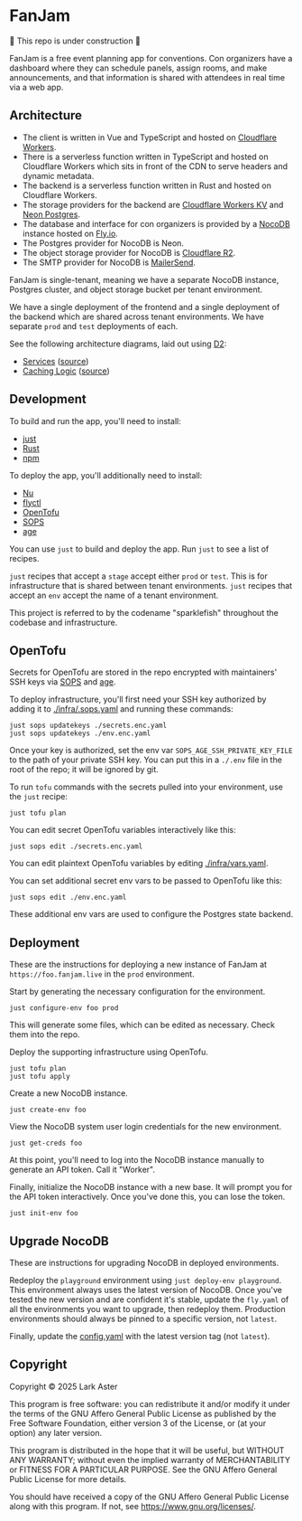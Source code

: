 # FanJam

🚧 This repo is under construction 🚧

FanJam is a free event planning app for conventions. Con organizers have a
dashboard where they can schedule panels, assign rooms, and make announcements,
and that information is shared with attendees in real time via a web app.

## Architecture

- The client is written in Vue and TypeScript and hosted on [Cloudflare
  Workers](https://developers.cloudflare.com/workers/).
- There is a serverless function written in TypeScript and hosted on Cloudflare
  Workers which sits in front of the CDN to serve headers and dynamic metadata.
- The backend is a serverless function written in Rust and hosted on Cloudflare
  Workers.
- The storage providers for the backend are [Cloudflare Workers
  KV](https://developers.cloudflare.com/kv/) and [Neon
  Postgres](https://neon.tech).
- The database and interface for con organizers is provided by a
  [NocoDB](https://nocodb.com/) instance hosted on [Fly.io](https://fly.io/).
- The Postgres provider for NocoDB is Neon.
- The object storage provider for NocoDB is [Cloudflare
  R2](https://developers.cloudflare.com/r2/).
- The SMTP provider for NocoDB is [MailerSend](https://mailersend.com).

FanJam is single-tenant, meaning we have a separate NocoDB instance, Postgres
cluster, and object storage bucket per tenant environment.

We have a single deployment of the frontend and a single deployment of the
backend which are shared across tenant environments. We have separate `prod`
and `test` deployments of each.

See the following architecture diagrams, laid out using
[D2](https://d2lang.com/):

- [Services](./docs/architecture.svg) ([source](./docs/architecture.d2))
- [Caching Logic](./docs/caching.svg) ([source](./docs/caching.d2))

## Development

To build and run the app, you'll need to install:

- [just](https://github.com/casey/just?tab=readme-ov-file#installation)
- [Rust](https://www.rust-lang.org/tools/install)
- [npm](https://docs.npmjs.com/downloading-and-installing-node-js-and-npm)

To deploy the app, you'll additionally need to install:

- [Nu](https://www.nushell.sh/book/installation.html)
- [flyctl](https://fly.io/docs/flyctl/install/)
- [OpenTofu](https://opentofu.org/docs/intro/install/)
- [SOPS](https://getsops.io/)
- [age](https://age-encryption.org/)

You can use `just` to build and deploy the app. Run `just` to see a list of
recipes.

`just` recipes that accept a `stage` accept either `prod` or `test`. This is
for infrastructure that is shared between tenant environments. `just` recipes
that accept an `env` accept the name of a tenant environment.

This project is referred to by the codename "sparklefish" throughout the
codebase and infrastructure.

## OpenTofu

Secrets for OpenTofu are stored in the repo encrypted with maintainers' SSH
keys via [SOPS](https://getsops.io/) and [age](https://age-encryption.org/).

To deploy infrastructure, you'll first need your SSH key authorized by adding
it to [./infra/.sops.yaml](./infra/.sops.yaml) and running these commands:

```
just sops updatekeys ./secrets.enc.yaml
just sops updatekeys ./env.enc.yaml
```

Once your key is authorized, set the env var `SOPS_AGE_SSH_PRIVATE_KEY_FILE` to
the path of your private SSH key. You can put this in a `./.env` file in the
root of the repo; it will be ignored by git.

To run `tofu` commands with the secrets pulled into your environment, use the
`just` recipe:

```
just tofu plan
```

You can edit secret OpenTofu variables interactively like this:

```
just sops edit ./secrets.enc.yaml
```

You can edit plaintext OpenTofu variables by editing
[./infra/vars.yaml](./infra/vars.yaml).

You can set additional secret env vars to be passed to OpenTofu like this:

```
just sops edit ./env.enc.yaml
```

These additional env vars are used to configure the Postgres state backend.

## Deployment

These are the instructions for deploying a new instance of FanJam at
`https://foo.fanjam.live` in the `prod` environment.

Start by generating the necessary configuration for the environment.

```
just configure-env foo prod
```

This will generate some files, which can be edited as necessary. Check them
into the repo.

Deploy the supporting infrastructure using OpenTofu.

```
just tofu plan
just tofu apply
```

Create a new NocoDB instance.

```
just create-env foo
```

View the NocoDB system user login credentials for the new environment.

```
just get-creds foo
```

At this point, you'll need to log into the NocoDB instance manually to generate
an API token. Call it "Worker".

Finally, initialize the NocoDB instance with a new base. It will prompt you for
the API token interactively. Once you've done this, you can lose the token.

```
just init-env foo
```

## Upgrade NocoDB

These are instructions for upgrading NocoDB in deployed environments.

Redeploy the `playground` environment using `just deploy-env playground`. This
environment always uses the latest version of NocoDB. Once you've tested the
new version and are confident it's stable, update the `fly.yaml` of all the
environments you want to upgrade, then redeploy them. Production environments
should always be pinned to a specific version, not `latest`.

Finally, update the [config.yaml](./infra/config.yaml) with the latest version
tag (not `latest`).

## Copyright

Copyright © 2025 Lark Aster

This program is free software: you can redistribute it and/or modify it under
the terms of the GNU Affero General Public License as published by the Free
Software Foundation, either version 3 of the License, or (at your option) any
later version.

This program is distributed in the hope that it will be useful, but WITHOUT ANY
WARRANTY; without even the implied warranty of MERCHANTABILITY or FITNESS FOR A
PARTICULAR PURPOSE. See the GNU Affero General Public License for more details.

You should have received a copy of the GNU Affero General Public License along
with this program. If not, see <https://www.gnu.org/licenses/>.

